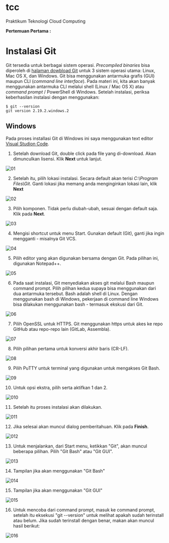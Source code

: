 # tcc
Praktikum Teknologi Cloud Computing

**Pertemuan Pertama :**

# Instalasi Git

Git tersedia untuk berbagai sistem operasi. *Precompiled binaries* bisa diperoleh di [halaman dowbload Git](https://git-scm.com/downloads) untuk 3 sistem operasi utama: Linux, Mac OS X, dan Windows. Git bisa menggunakan antarmuka grafis (GUI) maupun CLI (*command line interface*). Pada materi ini, kita akan banyak menggunakan antarmuka CLI melalui shell (Linux / Mac OS X) atau *command prompt* / PowerShell di Windows. Setelah instalasi, periksa keberhasilan instalasi dengan menggunakan:

```
$ git --version
git version 2.19.2.windows.2
```

## Windows

Pada proses installasi Git di Windows ini saya menggunakan text editor [Visual Studion Code](https://code.visualstudio.com/).

1. Setelah download Git, double click pada file yang di-download. Akan dimunculkan lisensi. Klik **Next** untuk lanjut.

![01](images/install-01.jpg)

2. Setelah itu, pilih lokasi instalasi. Secara default akan terisi *C:\Program Files\Git*. Ganti lokasi jika memang anda menginginkan lokasi lain, klik **Next**

![02](images/install-02.jpg)

3. Pilih komponen. Tidak perlu diubah-ubah, sesuai dengan default saja. Klik pada **Next**.

![03](images/install-03.jpg)

4. Mengisi shortcut untuk menu Start. Gunakan default (Git), ganti jika ingin mengganti - misalnya Git VCS.

![04](images/install-04.jpg)

5. Pilih editor yang akan digunakan bersama dengan Git. Pada pilihan ini, digunakan Notepad++.

![05](images/install-05.jpg)

6. Pada saat instalasi, Git menyediakan akses git melalui Bash maupun command prompt. Pilih pilihan kedua supaya bisa menggunakan dari dua antarmuka tersebut. Bash adalah shell di Linux. Dengan menggunakan bash di Windows, pekerjaan di command line Windows bisa dilakukan menggunakan bash - termasuk ekskusi dari Git.

![06](images/install-06.jpg)

7. Pilih OpenSSL untuk HTTPS. Git menggunakan https untuk akes ke repo GitHub atau repo-repo lain (GitLab, Assembla).

![07](images/install-07.jpg)

8. Pilih pilihan pertama untuk konversi akhir baris (CR-LF).

![08](images/install-08.jpg)

9. Pilih PuTTY untuk terminal yang digunakan untuk mengakses Git Bash.

![09](images/install-09.jpg)

10. Untuk opsi ekstra, pilih serta aktifkan 1 dan 2.

![010](images/install-10.jpg)

11. Setelah itu proses instalasi akan dilakukan.

![011](images/install-11.jpg)

12. Jika selesai akan muncul dialog pemberitahuan. Klik pada **Finish**.

![012](images/install-12.jpg)

13. Untuk menjalankan, dari Start menu, ketikkan "Git", akan muncul beberapa pilihan. Pilih "Git Bash" atau "Git GUI".
 
![013](images/install-13.jpg)

14. Tampilan jika akan menggunakan "Git Bash"

![014](images/install-14.jpg)

15. Tampilan jika akan menggunakan "Git GUI"

![015](images/install-15.jpg)

16. Untuk mencoba dari command prompt, masuk ke command prompt, setelah itu eksekusi "git --version" untuk melihat apakah sudah terinstall atau belum. Jika sudah terinstall dengan benar, makan akan muncul hasil berikut:

![016](images/install-16.jpg)
